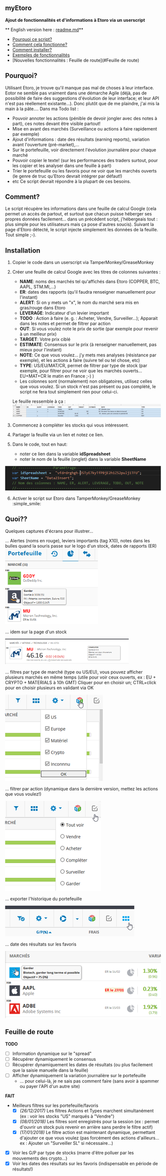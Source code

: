 


## myEtoro
**Ajout de fonctionnalités et d'informations à Etoro via un userscript**


** English version here : [readme.md](readme.md)**

- [Pourquoi ce script?](#Pourquoi?)
- [Comment cela fonctionne?](#Comment?)
- [Comment installer?](#Installation)
- [Exemples de fonctionnalités](#Quoi??)
- [Nouvelles fonctionnalités : Feuille de route](#Feuille de route)




## Pourquoi?
Utilisant Etoro, je trouve qu'il manque pas mal de choses à leur interface.
Eotor ne semble pas vraiment dans une démarche Agile (déjà, pas de possibilité de faire des suggestions d'évolution de leur interface; et leur API n'est pas réellement existante...).
Donc plutôt que de me plaindre, j'ai mis la main à la pâte....
Dans ma Todo list :
- Pouvoir annoter les actions (pénible de devoir jongler avec des notes à part), ces notes devant être visible partout!
- Mise en avant des marchés (Surveillance ou actions à faire rapidement par exemple)
- Ajout d'informations : date des résultats (earning reports), variation avant l'ouverture (pré-market),...
- Sur le portefeuille, voir directement l'évolution journalière pour chaque marché
- Pouvoir copier le texte! (sur les performances des traders surtout, pour les copier et les analyser dans une feuille à part)
- Trier le portefeuille ou les favoris pour ne voir que les marchés ouverts (le genre de truc qu'Etoro devrait intégrer par défaut!)
- etc
Ce script devrait répondre à la plupart de ces besoins. 


## Comment?
Le script récupère les informations dans une feuille de calcul Google (cela permet un accès de partout, et surtout que chacun puisse héberger ses propres données facilement... dans un précédent script, j'hébergeais tout : plus simple pour les utilisateurs mais ça pose d'autres soucis).
Suivant la page d'Etoro détecté, le script injecte simplement les données de la feuille. Tout simple ;-).


## Installation

 1. Copier le code dans un userscript via TamperMonkey/GreaseMonkey 
 2. Créer une feuille de calcul Google avec les titres de colonnes suivantes :
	- **NAME**: noms des marchés tel qu'affichés dans Etoro (COPPER, BTC, AAPL, STM.MI,...)
	- **ER**: dates des rapports (qu'il faudra renseigner manuellement pour l'instant)
	- **ALERT**: Si on y mets un "x", le nom du marché sera mis en gras/rouge dans Etoro 
	- **LEVERAGE**: Indicateur d'un levier important 
	-  **TODO** : Action à faire (e. g. : Acheter, Vendre, Surveiller...); Apparait dans les notes et permet de filtrer par action
	- **OUT**: Si vous voulez note le prix de sortie (par exemple pour revenir à un meilleur prix) 
	- **TARGET**: Votre prix ciblé
	- **ESTIMATE**: Consensus sur le prix (à renseigner manuellement, pas mieux pour l'instant)
	- **NOTE**: Ce que vous voulez...  j'y mets mes analyses (résistance par exemple), et les actions à faire (suivre tel ou tel chose, etc) 
	- **TYPE**: US/EU/MAT/CR, permet de filtrer par type de stock (par exemple, pour filtrer pour ne voir que les marchés ouverts... EU+MAT+CR le matin en France ;-) )
	- Les colonnes sont (normalement) non obligatoires, utilisez celles que vous voulez. Si un stock n'est pas présent ou pas complété, le script ne fera tout simplement rien pour celui-ci.
	
	Le feuille ressemble à ça :
	![My image](img/googleSheets.png)
 3. Commencez à compléter les stocks qui vous intéressent.
 4. Partager la feuille via un lien et notez ce lien.


5. Dans le code, tout en haut:
	- noter ce lien dans la variable **idSpreadsheet**
	- noter le nom de la feuille (onglet) dans la variable **SheetName**

![My image](img/var_script.png)

6. Activer le script sur Etoro dans TamperMonkey/GreaseMonkey  :simple_smile:


## Quoi??
Quelques captures d'écrans pour illustrer...

... Alertes (noms en rouge), leviers importants (tag X10), notes dans les bulles quand la souris passe sur le logo d'un stock, dates de rapports (ER)
![My image](img/portfolio1.png) 

... idem sur la page d'un stock

![My image](img/market.png)

... filtres par type de marché (type ou US/EU), vous pouvez afficher plusieurs marchés en même temps (utile pour voir ceux ouverts, ex : EU + CRYPTO + MATERIALS à 10h GMT)
Cliquer pour en choisir un; CTRL+click pour en choisir plusieurs en validant via OK

![My image](img/FilterType.png)

... filtrer par action (dynamique dans la dernière version, mettez les actions que vous voulez!)

![My image](img/FilterAction.png)

... exporter l'historique du portefeuille

![My image](img/Export.png)

... date des résultats sur les favoris

![My image](img/ER_watchlist.png)


## Feuille de route

**TODO**
-  [ ] Information dynamique sur le "spread"
-  [ ] Récupérer dynamiquement le consensus
-  [ ] Récupérer dynamiquement les dates de résultats (ou plus facilement que la saisie manuelle dans la feuille)
-  [ ] Afficher dynamiquement la variation journalière sur le portefeuille
	- ... pour celui-là, je ne sais pas comment faire (sans avoir à spammer ou payer l'API d'un autre site)

**FAIT**
- Meilleurs filtres sur les portefeuille/favoris 
	- [X] *(26/12/2017)* Les filtres Actions et Types marchent simultanément (ex : voir les stocks "US" marqués à "Vendre")
	- [X] *(08/01/2018)* Les filtres sont enregistrés pour la session (ex : permet d'ouvrir un stock puis revenir en arrière sans perdre le filtre actif)
	- [X] *(17/01/2018)* Le filtre action est maintenant dynamique, permettant d'ajouter ce que vous voulez (pas forcément des actions d'ailleurs... ex : Ajouter un "Surveiller SL" si nécessaire...)
-  [X] Voir les G/P par type de stocks (marre d'être polluer par les mouvements des crypto...)
-  [X] Voir les dates des résultats sur les favoris (indispensable en période de résultats!)